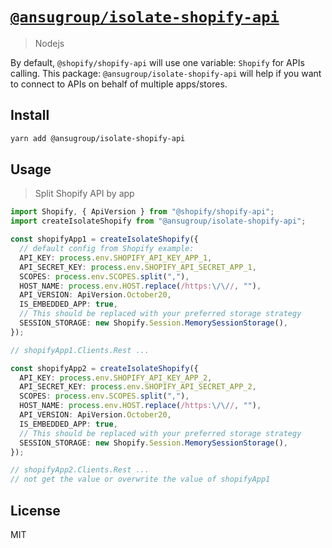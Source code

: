# [`@ansugroup/isolate-shopify-api`](https://www.npmjs.com/package/@ansugroup/isolate-shopify-api)

> Nodejs

By default, `@shopify/shopify-api` will use one variable: `Shopify` for APIs calling.
This package: `@ansugroup/isolate-shopify-api` will help if you want to connect to APIs on behalf of multiple apps/stores.

## Install

```bash
yarn add @ansugroup/isolate-shopify-api
```

## Usage

> Split Shopify API by app

```ts
import Shopify, { ApiVersion } from "@shopify/shopify-api";
import createIsolateShopify from "@ansugroup/isolate-shopify-api";

const shopifyApp1 = createIsolateShopify({
  // default config from Shopify example:
  API_KEY: process.env.SHOPIFY_API_KEY_APP_1,
  API_SECRET_KEY: process.env.SHOPIFY_API_SECRET_APP_1,
  SCOPES: process.env.SCOPES.split(","),
  HOST_NAME: process.env.HOST.replace(/https:\/\//, ""),
  API_VERSION: ApiVersion.October20,
  IS_EMBEDDED_APP: true,
  // This should be replaced with your preferred storage strategy
  SESSION_STORAGE: new Shopify.Session.MemorySessionStorage(),
});

// shopifyApp1.Clients.Rest ...

const shopifyApp2 = createIsolateShopify({
  API_KEY: process.env.SHOPIFY_API_KEY_APP_2,
  API_SECRET_KEY: process.env.SHOPIFY_API_SECRET_APP_2,
  SCOPES: process.env.SCOPES.split(","),
  HOST_NAME: process.env.HOST.replace(/https:\/\//, ""),
  API_VERSION: ApiVersion.October20,
  IS_EMBEDDED_APP: true,
  // This should be replaced with your preferred storage strategy
  SESSION_STORAGE: new Shopify.Session.MemorySessionStorage(),
});

// shopifyApp2.Clients.Rest ...
// not get the value or overwrite the value of shopifyApp1
```

## License

MIT
